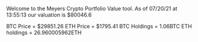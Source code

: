 Welcome to the Meyers Crypto Portfolio Value tool. 
As of 07/20/21 at 13:55:13 our valuation is $80046.6 

BTC Price = $29851.26
 ETH Price = $1795.41
BTC Holdings = 1.06BTC
 ETH holdings = 26.960005962ETH 
